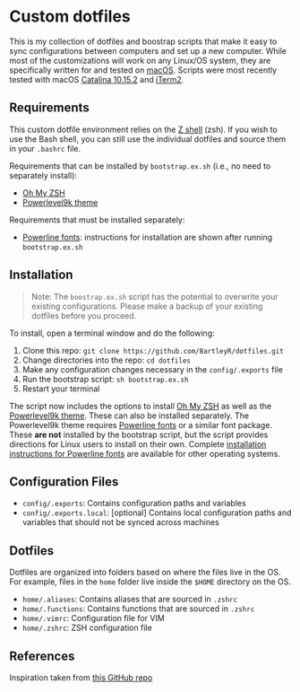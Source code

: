 # Custom dotfiles
This is my collection of dotfiles and boostrap scripts that make it easy to sync configurations between computers and set up a new computer. While most of the customizations will work on any Linux/OS system, they are specifically written for and tested on [macOS](https://www.apple.com/macos/). Scripts were most recently tested with macOS [Catalina 10.15.2](https://support.apple.com/en-us/HT210642) and [iTerm2](https://iterm2.com).

## Requirements
This custom dotfile environment relies on the [Z shell](https://en.wikipedia.org/wiki/Z_shell) (zsh). If you wish to use the Bash shell, you can still use the individual dotfiles and source them in your `.bashrc` file. 

Requirements that can be installed by `bootstrap.ex.sh` (i.e., no need to separately install):

* [Oh My ZSH](https://ohmyz.sh)
* [Powerlevel9k theme](https://github.com/Powerlevel9k/powerlevel9k)

Requirements that must be installed separately:

* [Powerline fonts](https://github.com/powerline/fonts): instructions for installation are shown after running `bootstrap.ex.sh`


## Installation
> Note: The `boostrap.ex.sh` script has the potential to overwrite your existing configurations. Please make a backup of your existing dotfiles before you proceed.

To install, open a terminal window and do the following:

1. Clone this repo: `git clone https://github.com/BartleyR/dotfiles.git`
2. Change directories into the repo: `cd dotfiles`
3. Make any configuration changes necessary in the `config/.exports` file
4. Run the bootstrap script: `sh bootstrap.ex.sh`
5. Restart your terminal

The script now includes the options to install [Oh My ZSH](https://ohmyz.sh) as well as the [Powerlevel9k theme](https://github.com/Powerlevel9k/powerlevel9k). These can also be installed separately. The Powerlevel9k theme requires [Powerline fonts](https://github.com/powerline/fonts) or a similar font package. These **are not** installed by the bootstrap script, but the script provides directions for Linux users to install on their own. Complete [installation instructions for Powerline fonts](https://github.com/powerline/fonts) are available for other operating systems.

## Configuration Files
- `config/.exports`: Contains configuration paths and variables
- `config/.exports.local`: [optional] Contains local configuration paths and variables that should not be synced across machines

## Dotfiles
Dotfiles are organized into folders based on where the files live in the OS. For example, files in the `home` folder live inside the `$HOME` directory on the OS.

- `home/.aliases`: Contains aliases that are sourced in `.zshrc`
- `home/.functions`: Contains functions that are sourced in `.zshrc`
- `home/.vimrc`: Configuration file for VIM
- `home/.zshrc`: ZSH configuration file

## References
Inspiration taken from [this GitHub repo](https://github.com/ajmalsiddiqui/dotfiles)
